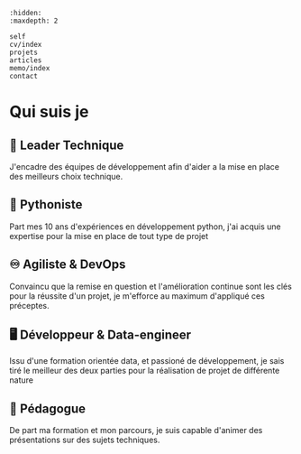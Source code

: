 ```{toctree}
:hidden:
:maxdepth: 2

self
cv/index
projets
articles
memo/index
contact
```

# Qui suis je

## 🥇 __Leader Technique__

J'encadre des équipes de développement afin d'aider a la mise en place des meilleurs choix technique.

## 🐍 __Pythoniste__

Part mes 10 ans d'expériences en développement python,
j'ai acquis une expertise pour la mise en place de tout type de projet

## ♾️ __Agiliste & DevOps__

Convaincu que la remise en question et l'amélioration continue sont les clés pour la réussite d'un projet,
je m'efforce au maximum d'appliqué ces préceptes.

## 🖥️ __Développeur & Data-engineer__

Issu d'une formation orientée data, et passioné de développement, je sais tiré le meilleur des deux parties
pour la réalisation de projet de différente nature

##  🚀 Pédagogue

De part ma formation et mon parcours, je suis capable d'animer des présentations sur des sujets techniques.
